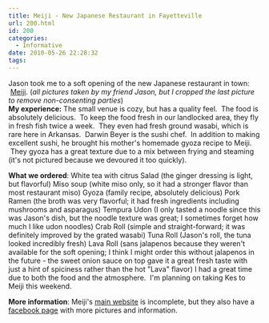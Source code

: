 ```yaml
---
title: Meiji - New Japanese Restaurant in Fayetteville
url: 200.html
id: 200
categories:
  - Informative
date: 2010-05-26 22:28:32
tags:
---
```


Jason took me to a soft opening of the new Japanese restaurant in town:  [Meiji](http://meijinwa.com). (_all pictures taken by my friend Jason, but I cropped the last picture to remove non-consenting parties_)  
**My experience:** The small venue is cozy, but has a quality feel.  The food is absolutely delicious.  To keep the food fresh in our landlocked area, they fly in fresh fish twice a week.  They even had fresh ground wasabi, which is rare here in Arkansas.  Darwin Beyer is the sushi chef.  In addition to making excellent sushi, he brought his mother's homemade gyoza recipe to Meiji.  They gyoza has a great texture due to a mix between frying and steaming (it's not pictured because we devoured it too quickly). 

**What we ordered**: White tea with citrus Salad (the ginger dressing is light, but flavorful) Miso soup (white miso only, so it had a stronger flavor than most restaurant miso) Gyoza (family recipe, absolutely delicious) Pork Ramen (the broth was very flavorful; it had fresh ingredients including mushrooms and asparagus) Tempura Udon (I only tasted a noodle since this was Jason's dish, but the noodle texture was great; I sometimes forget how much I like udon noodles) Crab Roll (simple and straight-forward; it was definitely improved by the grated wasabi) Tuna Roll (Jason's roll, the tuna looked incredibly fresh) Lava Roll (sans jalapenos because they weren't available for the soft opening; I think I might order this without jalapenos in the future - the sweet onion sauce on top gave it a great fresh taste with just a hint of spiciness rather than the hot "Lava" flavor) I had a great time due to both the food and the atmosphere.  I'm planning on taking Kes to Meiji this weekend. 

**More information**: Meiji's [main website](http://meijinwa.com) is incomplete, but they also have a [facebook page](http://www.facebook.com/Meiji.NWA) with more pictures and information.